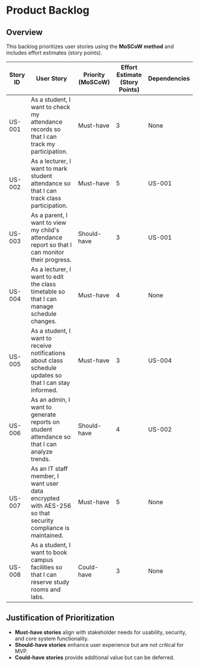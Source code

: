 # Product Backlog

## Overview
This backlog prioritizes user stories using the **MoSCoW method** and includes effort estimates (story points).

| Story ID | User Story | Priority (MoSCoW) | Effort Estimate (Story Points) | Dependencies |
|----------|-----------|------------------|------------------------------|-------------|
| US-001 | As a student, I want to check my attendance records so that I can track my participation. | Must-have | 3 | None |
| US-002 | As a lecturer, I want to mark student attendance so that I can track class participation. | Must-have | 5 | US-001 |
| US-003 | As a parent, I want to view my child's attendance report so that I can monitor their progress. | Should-have | 3 | US-001 |
| US-004 | As a lecturer, I want to edit the class timetable so that I can manage schedule changes. | Must-have | 4 | None |
| US-005 | As a student, I want to receive notifications about class schedule updates so that I can stay informed. | Must-have | 3 | US-004 |
| US-006 | As an admin, I want to generate reports on student attendance so that I can analyze trends. | Should-have | 4 | US-002 |
| US-007 | As an IT staff member, I want user data encrypted with AES-256 so that security compliance is maintained. | Must-have | 5 | None |
| US-008 | As a student, I want to book campus facilities so that I can reserve study rooms and labs. | Could-have | 3 | None |

## Justification of Prioritization
- **Must-have stories** align with stakeholder needs for usability, security, and core system functionality.
- **Should-have stories** enhance user experience but are not critical for MVP.
- **Could-have stories** provide additional value but can be deferred.

 